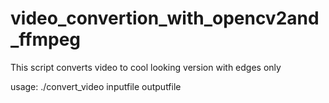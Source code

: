 # video_convertion_with_opencv2and_ffmpeg
This script converts video to cool looking version with edges only

usage: ./convert_video inputfile outputfile

